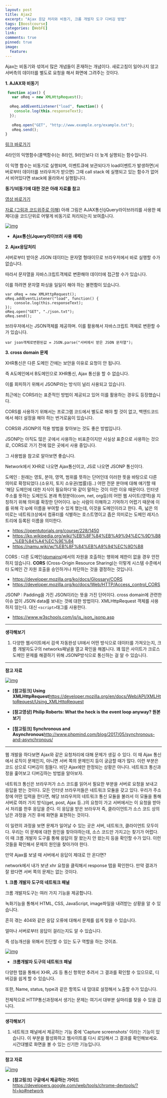 ```yaml
---
layout: post
title: Ajax2
excerpt: "Ajax 응답 처리와 비동기, 크롬 개발자 도구 디버깅 방법"
tags: [Boostcourse]
categories: [WebFE]
link:
comments: true
pinned: true
image:
  feature:
---
```


Ajax는 비동기와 섞여서 많은 개념들이 혼재하는 개념이다. 새로고침이 일어나지 않고 서버측의 데이터를 별도로 요청을 해서 화면에 그려주는 것이다.  





**1. AJAX와 비동기**

```javascript
 function ajax() {
   var oReq = new XMLHttpRequest();
	
  oReq.addEventListener("load", function() {
    console.log(this.responseText);
  });
	
   oReq.open("GET", "http://www.example.org/example.txt");
   oReq.send();
}
```

[링크 바로가기](https://developer.mozilla.org/en/docs/Web/API/XMLHttpRequest/Using_XMLHttpRequest)

4라인의 익명함수(콜백함수)는 8라인, 9라인보다 더 늦게 실행되는 함수입니다.

이 익명 함수는 비동기로 실행되며, 이벤트큐에 보관되다가 load이벤트가 발생하면(서버로부터 데이터를 브라우저가 받으면) 그때 call stack 에 실행되고 있는 함수가 없어서 비어있다면 stack에 올라와서 실행됩니다.

**동기/비동기에 대한 것은 아래 자료를 참고**

[영상 바로가기](https://www.youtube.com/watch?v=8aGhZQkoFbQ)

[자료 (그림과 코드위주로 이해)](http://www.phpmind.com/blog/2017/05/synchronous-and-asynchronous/)
아래 그림은 AJAX통신(jQuery라이브러리를 사용한 예제다)을 코드단위로 어떻게 비동기로 처리되는지 보여줍니다.

[![img](https://cphinf.pstatic.net/mooc/20180202_278/15175639688702H54K_PNG/3-3-1_Ajax%28Jquery__%29.png?type=w760)](https://www.edwith.org/boostcourse-web/lecture/16756/#)

- **Ajax통신(Jquery라이브러 사용 예제)**


**2. Ajax응답처리**

서버로부터 받아온 JSON 데이터는 문자열 형태이므로 브라우저에서 바로 실행할 수가 없습니다. 

따라서 문자열을 자바스크립트객체로 변환해야 데이터에 접근할 수가 있습니다.

이를 하려면 문자열 파싱을 일일이 해야 하는 불편함이 있습니다.

```
var oReq = new XMLHttpRequest();
oReq.addEventListener("load", function() {
    console.log(this.responseText);
});
oReq.open("GET", "./json.txt");
oReq.send();
```

브라우저에서는 JSON객체를 제공하며. 이를 활용해서 자바스크립트 객체로 변환할 수가 있습니다.

```
var json객체로변환된값 = JSON.parse("서버에서 받은 JSON 문자열");
```

**3. cross domain 문제**

XHR통신은 다른 도메인 간에는 보안을 이유로 요청이 안 됩니다.

즉 A도메인에서 B도메인으로 XHR통신, Ajax 통신을 할 수 없습니다.

이를 회피하기 위해서 JSONP라는 방식이 널리 사용되고 있습니다.

최근에는 CORS라는 표준적인 방법이 제공되고 있어 이를 활용하는 경우도 등장했습니다. 

CORS를 사용하기 위해서는 프로그램 코드에서 별도로 해야 할 것이 없고, 백엔드코드에서 헤더 설정을 해야 하는 번거로움이 있습니다.

CORS와 JSONP의 적용 방법을 찾아보는 것도 좋은 방법입니다.

JSONP는 아직도 많은 곳에서 사용하는 비표준이지만 사실상 표준으로 사용하는 것으로, CORS로 가기 전에 많은 곳에서 사용 중입니다.

그 사용법을 참고로 알아보면 좋습니다.

Network에서 XHR로 나오면 Ajax통신이고, JS로 나오면 JSONP 통신이다.



도메인 : 원래는 영토, 분야, 영역, 범위를 뜻하는 단어인데 이러한 뜻을 바탕으로 다른 의미로 확정되었다.(소유지, 토지 소유권(법률)등..) 어떤 전문 분야에 대해 얘기할 때 '해당 도메인에 대한 지식이 필요하다'와 같이 말하는 것이 이런 이유 때문이다. 인터넷 주소를 뜻하는 도메인도 본래 특정분야(com, net, org등)의 어떤 웹 사이트(영역)을 지칭하기 위해 의미를 확장한 단어이다. ip는 사람이 이해하고 기억하기 어렵기 때문에 이를 위해 각 ip에 이름을 부여할 수 있게 했는데, 이것을 도메인이라고 한다. 즉, 넓은 의미로는 네트워크상에서 컴퓨터를 식별하는 호스트명이고 좁은 의미로는 도메인 레지스트리에 등록된 이름을 의미한다.

* https://opentutorials.org/course/228/1450
* https://ko.wikipedia.org/wiki/%EB%8F%84%EB%A9%94%EC%9D%B8_%EB%84%A4%EC%9E%84
* https://namu.wiki/w/%EB%8F%84%EB%A9%94%EC%9D%B8

CORS : 다른 도메인([domains](https://developer.mozilla.org/en-US/docs/Glossary/domain))에서의 자원을 호출하는 행위에 제한이 없을 경우 안전하지 않습니다. **CORS** (Cross-Origin Resource Sharing)는 이렇게 시스템 수준에서 타 도메인 간 자원 호출을 승인하거나 차단하는 것을 결정하는 것입니다.

* https://developer.mozilla.org/ko/docs/Glossary/CORS
* https://developer.mozilla.org/ko/docs/Web/HTTP/Access_control_CORS

JSONP : Padding을 가진 JSON이라는 뜻을 가진 단어이다. cross domain에 관련한 이슈 없이 JSON data를 보내는 것에 대한 방법이다. XMLHttpRequest 객체를 사용하지 않는다. 대신 ```<script>```태그를 사용한다. 

* https://www.w3schools.com/js/js_json_jsonp.asp

------

**생각해보기**

1. 다양한 웹사이트에서 검색 자동완성 UI에서 어떤 방식으로 데이터를 가져오는지, 크롬 개발자도구의 networks패널을 열고 확인을 해봅니다. 꽤 많은 사이트가 크로스도메인 문제를 해결하기 위해 JSONP방식으로 통신하는 걸 알 수 있습니다.

------

**참고 자료**

[![img](https://cphinf.pstatic.net/mooc/20180202_111/1517564267942IjP9Q_PNG/RbRvJnLYJt62roRVzljP.png?type=mfullfill_199_148)](https://developer.mozilla.org/en/docs/Web/API/XMLHttpRequest/Using_XMLHttpRequest)

- **[참고링크] Using XMLHttpRequest**<https://developer.mozilla.org/en/docs/Web/API/XMLHttpRequest/Using_XMLHttpRequest>


- **[참고영상] Philip Roberts: What the heck is the event loop anyway? 원본보기**


- **[참고링크] Synchronous and Asynchronous**<http://www.phpmind.com/blog/2017/05/synchronous-and-asynchronous/>



---



웹 개발을 하다보면 Ajax와 같은 요청처리에 대해 문제가 생길 수 있다. 이 때 Ajax 통신에서 로직이 문제인지, 아니면 서버 쪽의 문제인지 등이 궁금할 때가 많다. 이런 부분은 코드 상으로 디버깅이 힘들다. 비단 Ajax에만 한정되는 상황은 아니다.  네트워크 통신과정을 훑어보고 디버깅하는 방법을 알아보자.

네트워크 통신은 브라우저가 소스 코드를 읽어서 필요한 부분을 서버로 요청을 보내고 응답을 받는 것이다. 모든 인터넷 브라우저들은 네트워크 모듈을 갖고 있다. 우리가 주소창에 어떤 입력을 한다면, 해당 브라우저의 네트워크 통신 모듈을 불러서 이 모듈을 통해 서버로 여러 가지 방식(get, post, Ajax 등..)의 요청이 가고 서버에서는 이 요청을 받아서 처리를 한후 응답을 준다. 이 응답을 받은 브라우저 즉, 클라이언트가 소스 코드 상의 남은 과정을 거친 후에 화면을 표현하는 것이다.

이 일련의 과정을 보면 문제가 일어날 수 있는 곳은 서버, 네트워크, 클라이언트 모두이다. 우리는 이 문제에 대한 원인을 찾아야하는데, 소스 코드만 가지고는 찾기가 어렵다. 이 때 크롬 개발자 도구를 통해 응답이 잘 왔는지 안 왔는지 등을 확인할 수가 있다. 이런 것들을 확인해서 문제의 원인을 찾아가야 한다.

만약 Ajax를 보낼 때 서버에서 응답이 제대로 안 온다면?

network에서 내가 보낸 xhr 요청을 클릭해서 response 탭을 확인한다. 만약 결과가 잘 왔다면 서버 쪽의 문제는 없는 것이다.



**1. 크롬 개발자 도구의 네트워크 패널**

크롬 개발자도구는 여러 가지 기능을 제공합니다.

녹화기능을 통해서 HTML, CSS, JavaScript, image파일을 내려받는 상황을 알 수 있습니다.

흔히 겪는 404와 같은 응답 오류에 대해서 문제를 쉽게 찾을 수 있습니다.

얼마나 서버로부터 응답이 걸리는지도 알 수 있습니다.

즉 성능개선을 위해서 진단할 수 있는 도구 역할을 하는 것이죠. 

[![img](https://cphinf.pstatic.net/mooc/20180205_131/1517812553101sxaO7_PNG/3-3-2____.png?type=w760)](https://www.edwith.org/boostcourse-web/lecture/16770/#)

- **크롬개발자 도구의 네트워크 패널**


다양한 탭을 통해서 XHR, JS 등 통신 항목만 추려서 그 결과를 확인할 수 있으므로, 디버깅을 쉽게 할 수 있습니다.

또한, Name, status, type과 같은 항목도 내 맘대로 설정해서 노출할 수가 있습니다.

전체적으로 HTTP통신과정에서 생기는 문제는 여기서 대부분 실마리를 찾을 수 있을 겁니다. 

------

**생각해보기**

1. 네트워크 패널에서 제공하는 기능 중에 'Capture screenshots' 이라는 기능이 있습니다. 이 부분을 활성화하고 웹사이트를 다시 로딩해서 그 결과를 확인해보세요. 시간대별로 화면을 볼 수 있는 신기한 기능입니다. 

------

**참고 자료** 

[![img](https://cphinf.pstatic.net/mooc/20180205_98/1517813929430yxMc9_PNG/IoZyj6mkyFP3tbXUc5sU.png?type=mfullfill_199_148)](https://developers.google.com/web/tools/chrome-devtools/?hl=ko#network)

- **[참고링크] 구글에서 제공하는 가이드**<https://developers.google.com/web/tools/chrome-devtools/?hl=ko#network>


